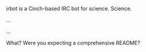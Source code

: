 irbot is a Cinch-based IRC bot for science. Science.



...

...


What? Were you expecting a comprehensive README?
